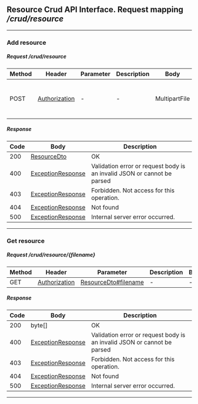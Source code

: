 ## Resource Crud API Interface. Request mapping <em>/crud/resource</em>

___

### Add resource

##### Request /crud/resource

Method | Header | Parameter | Description | Body | Description
------------ | -------------  | ------------- | ------------- | ------------- | -------------
POST | [Authorization](../../model/user/AuthenticationUser.md) | - | - | MultipartFile | max file size is 5mb. support types: jpg, png, jpeg

##### Response
Code | Body | Description
------------ | ------------- | -------------
200 | [ResourceDto](../../model/resource/ResourceDto.md) | OK
400 | [ExceptionResponse](../../model/ExceptionResponse.md) | Validation error or request body is an invalid JSON or cannot be parsed
403 | [ExceptionResponse](../../model/ExceptionResponse.md) | Forbidden. Not access for this operation.
404 | [ExceptionResponse](../../model/ExceptionResponse.md) | Not found
500 | [ExceptionResponse](../../model/ExceptionResponse.md) | Internal server error occurred.

___

### Get resource

##### Request /crud/resource/{filename}

Method | Header | Parameter | Description | Body | Description
------------ | -------------  | ------------- | ------------- | ------------- | -------------
GET | [Authorization](../../model/user/AuthenticationUser.md) | [ResourceDto#filename](../../model/resource/ResourceDto.md) | - | - | -

##### Response
Code | Body | Description
------------ | ------------- | -------------
200 | byte[] | OK
400 | [ExceptionResponse](../../model/ExceptionResponse.md) | Validation error or request body is an invalid JSON or cannot be parsed
403 | [ExceptionResponse](../../model/ExceptionResponse.md) | Forbidden. Not access for this operation.
404 | [ExceptionResponse](../../model/ExceptionResponse.md) | Not found
500 | [ExceptionResponse](../../model/ExceptionResponse.md) | Internal server error occurred.

___